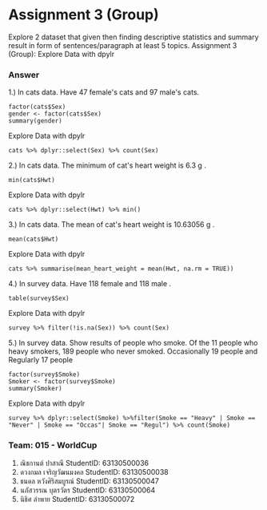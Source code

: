 # Assignment 3 (Group)
Explore 2 dataset that given then finding descriptive statistics and summary result in form of sentences/paragraph at least 5 topics.
Assignment 3 (Group): Explore Data with dpylr

### Answer

1.) In cats data. Have 47 female's cats and 97 male's cats.
```{R}
factor(cats$Sex)
gender <- factor(cats$Sex)
summary(gender)
```
Explore Data with dpylr
```{R}
cats %>% dplyr::select(Sex) %>% count(Sex)
```


2.) In cats data. The minimum of cat's heart weight is 6.3 g .
```{R}
min(cats$Hwt)
```
Explore Data with dpylr
```{R}
cats %>% dplyr::select(Hwt) %>% min()
```
3.) In cats data. The mean of cat's heart weight is 10.63056 g .
```{R}
mean(cats$Hwt)
```
Explore Data with dpylr
```{R}
cats %>% summarise(mean_heart_weight = mean(Hwt, na.rm = TRUE))
```

4.) In survey data. Have 118 female and 118 male .
```{R}
table(survey$Sex)
```
Explore Data with dpylr
```{R}
survey %>% filter(!is.na(Sex)) %>% count(Sex)
```

5.) In survey data. Show results of people who smoke. Of the 11 people who heavy smokers, 189 people who never smoked.
Occasionally 19 people and Regularly 17 people
```{R}
factor(survey$Smoke)
Smoker <- factor(survey$Smoke)
summary(Smoker)
```
Explore Data with dpylr
```{R}
survey %>% dplyr::select(Smoke) %>%filter(Smoke == "Heavy" | Smoke == "Never" | Smoke == "Occas"| Smoke == "Regul") %>% count(Smoke)
```

### Team: 015 - WorldCup

1. ณิชกานต์ ปาสาณี     StudentID: 63130500036
2. ดวงกมล เจริญวัฒนมงคล    StudentID: 63130500038
3. ธนดล หวังศิริสมบูรณ์    StudentID: 63130500047
4. นภัสวรรณ บุตรวัตร      StudentID: 63130500064
5. นิธิศ ลำพาย     StudentID: 63130500072
